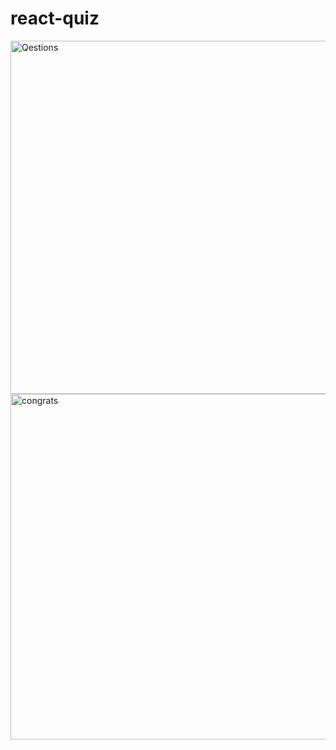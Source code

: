 # react-quiz
<img width="565" alt="Qestions" src="https://user-images.githubusercontent.com/102246247/175862258-7873c47d-74c1-40d9-979a-775679d3f6f9.png">


<img width="553" alt="congrats" src="https://user-images.githubusercontent.com/102246247/175862297-76a079c3-4402-413d-a092-dbb0bcfa816a.png">
